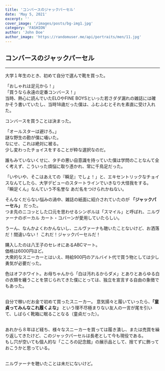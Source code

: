 ```yaml
---
title: 'コンバースのジャックパーセル'
date: 'May 5, 2021'
excerpt: ''
cover_image: '/images/posts/bg-img1.jpg'
category: 'FASHION'
author: 'John Doe'
author_image: 'https://randomuser.me/api/portraits/men/11.jpg'
---
```


## コンバースのジャックパーセル

---

大学１年生のとき、初めて自分で選んで靴を買った。

「おしゃれは足元から！」  
「買うなら永遠の定番コンバース！」  
当時、熱心に読んでいたELOやFINE BOYSといった若さダダ漏れの雑誌には確かそう書いていたし、当時18歳だった僕は、ふむふむとそれを素直に受け入れた。

コンバースを買うことは決まった。

「オールスターは避けろ。」  
謎な野生の勘が僕に囁いた。  
なにせ、これは絶対に被る。  
少し変わったチョイスをすることが粋な選択なのだ。

誰もみていないくせに、タチの悪い自意識を持っていた僕は学問のことなんて全く考えず、こういった煩悩に取り憑かれ、常に千鳥足だった。

「いやいや、そこはあえての『瞬足』でしょ！」と、エキセントリックなチョイスなんてしたら、大学デビューのスタートラインでいきなり大怪我をする。  
「瞬足くん」なんていう不名誉な あだ名をつけられかねない。

そんなくだらない悩みの渦中、雑誌の紙面に紹介されていたのが **「ジャックパーセル」** だった。  
つま先のニコッとした口元を思わせるシンボルは「スマイル」と呼ばれ、ニルヴァーナのボーカル カート・コバーンが愛用していたらしい。  


うーん、なんかよくわかんないし、ニルヴァーナも聴いたことないけど、お洒落だ！間違いない！
これだ！ジャックパーセルだ！

購入したのは八王子のセレオにあるABCマート。  
価格は6000円ほど。  
大衆的なスニーカーとはいえ、時給900円のアルバイト代で買う物としては少し勇気が必要だった。  

色はオフホワイト。お母ちゃんから「白は汚れるからダメ」とありとあらゆる白の衣類を纏うことを禁じられてきた僕にとっては、独立を宣言する自由の象徴でもあった。<br><br>


自分で稼いだお金で初めて買ったスニーカー。
意気揚々と履いていったら、**「童貞ってみんなこれ履くよな」** という理不尽極まりない友人の一言が尾を引いて、しばらく靴箱に眠ることなる（童貞だった）。<br><br>

あれから８年ほど経ち、様々なスニーカーを買っては履き潰し、または売買を繰り返してきたけど、このジャックパーセルは長老として今も現役である。  
もし穴が空いても個人的な「こころの記念館」の展示品として、捨てずに飾っておこうかと思っている。<br><br>

ニルヴァーナを聴いたことは未だにないけど。

　
